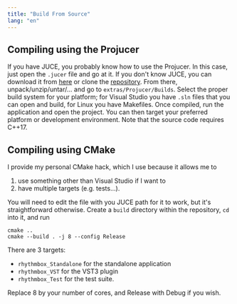 ```yaml
---
title: "Build From Source"
lang: "en"
---
```

## Compiling using the Projucer

If you have JUCE, you probably know how to use the Projucer.
In this case, just open the `.jucer` file and go at it.
If you don't know JUCE, you can download it from [here][]
or clone the [repository][].
From there, unpack/unzip/untar/... and go to `extras/Projucer/Builds`.
Select the proper build system for your platform;
for Visual Studio you have `.sln` files that you can open and build,
for Linux you have Makefiles.
Once compiled, run the application and open the project.
You can then target your preferred platform or development environment.
Note that the source code requires C++17.

[here]: https://shop.juce.com/get-juce
[repository]: https://github.com/WeAreROLI/JUCE

## Compiling using CMake

I provide my personal CMake hack, which I use because it allows me to

1. use something other than Visual Studio if I want to
2. have multiple targets (e.g. tests...).

You will need to edit the file with you JUCE path for it to work,
but it's straightforward otherwise.
Create a `build` directory within the repository, `cd` into it, and run
```
cmake ..
cmake --build . -j 8 --config Release
```
There are 3 targets:
- `rhythmbox_Standalone` for the standalone application
- `rhythmbox_VST` for the VST3 plugin
- `rhythmbox_Test` for the test suite.

Replace 8 by your number of cores, and Release with Debug if you wish.
